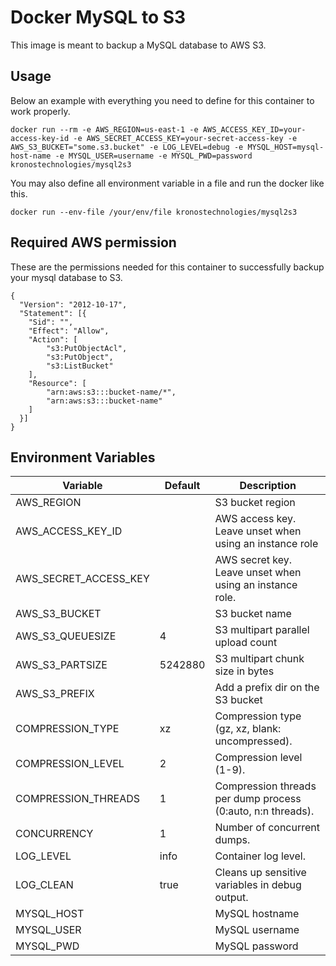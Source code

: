 # Docker MySQL to S3

This image is meant to backup a MySQL database to AWS S3.

## Usage

Below an example with everything you need to define for this container to work properly.
```
docker run --rm -e AWS_REGION=us-east-1 -e AWS_ACCESS_KEY_ID=your-access-key-id -e AWS_SECRET_ACCESS_KEY=your-secret-access-key -e AWS_S3_BUCKET="some.s3.bucket" -e LOG_LEVEL=debug -e MYSQL_HOST=mysql-host-name -e MYSQL_USER=username -e MYSQL_PWD=password kronostechnologies/mysql2s3
```

You may also define all environment variable in a file and run the docker like this.
```
docker run --env-file /your/env/file kronostechnologies/mysql2s3
```

## Required AWS permission
These are the permissions needed for this container to successfully backup your mysql database to S3.
```
{
  "Version": "2012-10-17",
  "Statement": [{
    "Sid": "",
    "Effect": "Allow",
    "Action": [
        "s3:PutObjectAcl",
        "s3:PutObject",
        "s3:ListBucket"
    ],
    "Resource": [
        "arn:aws:s3:::bucket-name/*",
        "arn:aws:s3:::bucket-name"
    ]
  }]
}
```

## Environment Variables

| Variable              | Default | Description                                                 |
| --------------------- | ------- | ----------------------------------------------------------- |
| AWS_REGION            |         | S3 bucket region                                            |
| AWS_ACCESS_KEY_ID     |         | AWS access key. Leave unset when using an instance role     |
| AWS_SECRET_ACCESS_KEY |         | AWS secret key. Leave unset when using an instance role.    |
| AWS_S3_BUCKET         |         | S3 bucket name                                              |
| AWS_S3_QUEUESIZE      | 4       | S3 multipart parallel upload count                          |
| AWS_S3_PARTSIZE       | 5242880 | S3 multipart chunk size in bytes                            |
| AWS_S3_PREFIX         |         | Add a prefix dir on the S3 bucket                           |
| COMPRESSION_TYPE      | xz      | Compression type (gz, xz, blank: uncompressed).             |
| COMPRESSION_LEVEL     | 2       | Compression level (1-9).                                    |
| COMPRESSION_THREADS   | 1       | Compression threads per dump process (0:auto, n:n threads). |
| CONCURRENCY           | 1       | Number of concurrent dumps.                                 |
| LOG_LEVEL             | info    | Container log level.                                        |
| LOG_CLEAN             | true    | Cleans up sensitive variables in debug output.              |
| MYSQL_HOST            |         | MySQL hostname                                              |
| MYSQL_USER            |         | MySQL username                                              |
| MYSQL_PWD             |         | MySQL password                                              |
